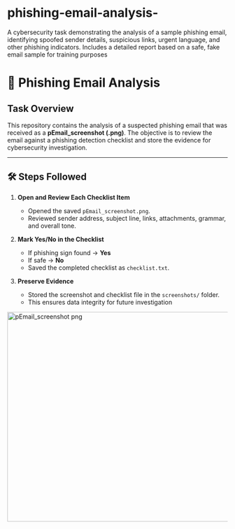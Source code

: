 
# phishing-email-analysis-
A cybersecurity task demonstrating the analysis of a sample phishing email, identifying spoofed sender details, suspicious links, urgent language, and other phishing indicators. Includes a detailed report based on a safe, fake email sample for training purposes
# 📧 Phishing Email Analysis

##  Task Overview
This repository contains the analysis of a suspected phishing email that was received as a **pEmail_screenshot (.png)**. The objective is to review the email against a phishing detection checklist and store the evidence for cybersecurity investigation.

---

## 🛠 Steps Followed

1. **Open and Review Each Checklist Item**  
   - Opened the saved `pEmail_screenshot.png`.  
   - Reviewed sender address, subject line, links, attachments, grammar, and overall tone.

2. **Mark Yes/No in the Checklist**  
   - If phishing sign found → **Yes**  
   - If safe → **No**  
   - Saved the completed checklist as `checklist.txt`.

3. **Preserve Evidence**  
   - Stored the screenshot and checklist file in the `screenshots/` folder.  
   - This ensures data integrity for future investigation
<img width="1642" height="480" alt="pEmail_screenshot png" src="https://github.com/user-attachments/assets/d0441589-ddda-421c-b5fd-988a846eef9c" />
